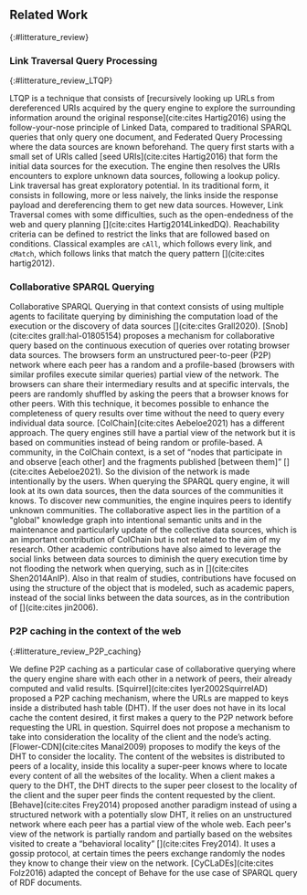 ## Related Work
{:#litterature_review} 

### Link Traversal Query Processing
{:#litterature_review_LTQP} 

LTQP is a technique that consists of [recursively looking up URLs from dereferenced URIs acquired by the query engine
to explore the surrounding information around the original response](cite:cites Hartig2016) using the follow-your-nose
principle of Linked Data, compared to traditional SPARQL queries that only query one document,
and Federated Query Processing where the data sources are known beforehand.
The query first starts with a small set of URIs called [seed URIs](cite:cites Hartig2016) that form
the initial data sources for the execution.
The engine then resolves the URIs encounters to explore unknown data sources,
following a lookup policy.
Link traversal has great exploratory potential.
In its traditional form, it consists in following, more or less naively,
the links inside the response payload and dereferencing them to get new data sources. 
However, Link Traversal comes with some difficulties,
such as the open-endedness of the web and query planning [](cite:cites Hartig2014LinkedDQ). 
Reachability criteria can be defined to restrict the links that are followed based on conditions.
Classical examples are `cAll`, which follows every link, and `cMatch`, which follows links that match the query pattern [](cite:cites hartig2012).


### Collaborative SPARQL Querying

Collaborative SPARQL Querying in that context consists of using multiple agents to facilitate querying by
diminishing the computation load of the execution or the discovery of data sources [](cite:cites Grall2020). 
[Snob](cite:cites grall:hal-01805154) proposes a mechanism for collaborative query based
on the continuous execution of queries over rotating browser data sources. 
The browsers form an unstructured peer-to-peer (P2P) network where each peer has
a random and a profile-based (browsers with similar profiles execute similar queries) partial view of the network.
The browsers can share their intermediary results and at specific intervals,
the peers are randomly shuffled by asking the peers that a browser knows for other peers.
With this technique,
it becomes possible to enhance the completeness of query results over time without the need to query every individual data source.
[ColChain](cite:cites Aebeloe2021) has a different approach. 
The query engines still have a partial view of the network but it is based on communities instead of being random or profile-based.
A community, in the ColChain context, is a set of
<q>nodes that participate in and observe [each other] and the fragments published [between them]</q> [](cite:cites Aebeloe2021).
So the division of the network is made intentionally by the users.
When querying the SPARQL query engine, it will look at its own data sources, then the data sources of the communities it knows.
To discover new communities, the engine inquires peers to identify unknown communities.
The collaborative aspect lies in the partition of a "global" knowledge graph into intentional semantic units and in the
maintenance and particularly update of the collective data sources, which is an important contribution of ColChain but is not related to the aim of my research.
Other academic contributions have also aimed to leverage the social links between data sources to diminish the query execution time by not flooding the network when querying, such as in
[](cite:cites Shen2014AnIP).
Also in that realm of studies, contributions have focused on using the structure of the object that is modeled,
such as academic papers, instead of the social links between the data sources,
as in the contribution of [](cite:cites jin2006).



### P2P caching in the context of the web
{:#litterature_review_P2P_caching} 

We define P2P caching as a particular case of collaborative querying where the query engine share with each other in a network of peers,
their already computed and valid results.
[Squirrel](cite:cites Iyer2002SquirrelAD) proposed a P2P caching mechanism,
where the URLs are mapped to keys inside a distributed hash table (DHT).
If the user does not have in its local cache the content desired,
it first makes a query to the P2P network before requesting the URL in question.
Squirrel does not propose a mechanism to take into consideration the locality of the client and the node’s acting.
[Flower-CDN](cite:cites Manal2009) proposes to modify the keys of the DHT to consider the locality.
The content of the websites is distributed to peers of a locality,
inside this locality a super-peer knows where to locate every content of all the websites of the locality.
When a client makes a query to the DHT,
the DHT directs to the super peer closest to the locality of the client and 
the super peer finds the content requested by the client.
[Behave](cite:cites Frey2014) proposed another paradigm instead of using a structured network with a potentially slow DHT,
it relies on an unstructured network where each peer has a partial view of the whole web.
Each peer's view of the network is partially random and partially based on the websites visited to create a 
<q>behavioral locality</q> [](cite:cites Frey2014).
It uses a gossip protocol, at certain times the peers exchange randomly the nodes they know to change their view on the network.
[CyCLaDEs](cite:cites Folz2016) adapted the concept of Behave for the use case of SPARQL query of RDF documents.
